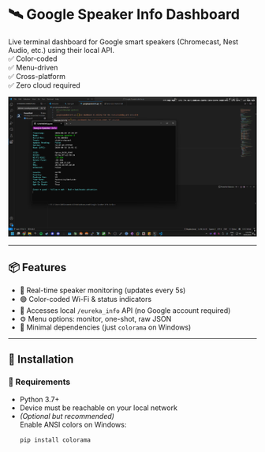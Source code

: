 # 🛰️ Google Speaker Info Dashboard

Live terminal dashboard for Google smart speakers (Chromecast, Nest Audio, etc.) using their local API.  
✅ Color-coded  
✅ Menu-driven  
✅ Cross-platform  
✅ Zero cloud required

![Interface Preview](photo.png)

---

## 📦 Features

- 🔄 Real-time speaker monitoring (updates every 5s)
- 🟢 Color-coded Wi-Fi & status indicators
- 📡 Accesses local `/eureka_info` API (no Google account required)
- ⚙️ Menu options: monitor, one-shot, raw JSON
- 🧼 Minimal dependencies (just `colorama` on Windows)

---

## 🚀 Installation

### 🔧 Requirements

- Python 3.7+
- Device must be reachable on your local network
- *(Optional but recommended)*  
  Enable ANSI colors on Windows:
  ```bash
  pip install colorama
